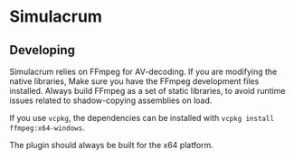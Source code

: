 # Simulacrum

## Developing

Simulacrum relies on FFmpeg for AV-decoding. If you are modifying the native libraries, Make sure you have the FFmpeg development files installed. Always build FFmpeg as a set of static libraries, to avoid runtime issues related to shadow-copying assemblies on load. 

If you use `vcpkg`, the dependencies can be installed with `vcpkg install ffmpeg:x64-windows`.

The plugin should always be built for the x64 platform.

